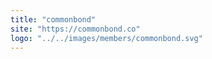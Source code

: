```yaml
---
title: "commonbond"
site: "https://commonbond.co"
logo: "../../images/members/commonbond.svg"
---
```

